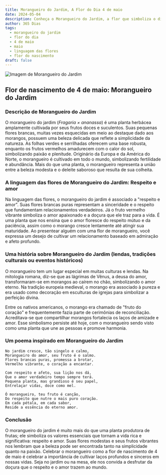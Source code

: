 ```yaml
---
title: Morangueiro do Jardim, A Flor do Dia 4 de maio
date: 2024-05-04
description: Conheça o Morangueiro do Jardim, a flor que simboliza o dia 4 de maio e seu significado 'Respeito e amor'. Explore a beleza e o simbolismo desta flor encantadora.
author: 365 Dias
tags:
  - morangueiro do jardim
  - flor do dia
  - 4 de maio
  - maio
  - linguagem das flores
  - flor do nascimento
draft: false
---
```


![Imagem de Morangueiro do Jardim](https://cdn.pixabay.com/photo/2016/06/20/00/40/strawberries-1467902_640.jpg#center)


## Flor de nascimento de 4 de maio: Morangueiro do Jardim

### Descrição de Morangueiro do Jardim

O morangueiro do jardim (_Fragaria × ananassa_) é uma planta herbácea amplamente cultivada por seus frutos doces e suculentos. Suas pequenas flores brancas, muitas vezes esquecidas em meio ao destaque dado aos morangos, possuem uma beleza delicada que reflete a simplicidade da natureza. As folhas verdes e serrilhadas oferecem uma base robusta, enquanto os frutos vermelhos amadurecem com o calor do sol, simbolizando paixão e plenitude. Originário da Europa e da América do Norte, o morangueiro é cultivado em todo o mundo, simbolizando fertilidade e abundância. Mais do que uma planta, o morangueiro representa a união entre a beleza modesta e o deleite saboroso que resulta de sua colheita.

### A linguagem das flores de Morangueiro do Jardim: Respeito e amor

Na linguagem das flores, o morangueiro do jardim é associado a "respeito e amor". Suas flores brancas puras representam a sinceridade e o respeito que fundamentam relacionamentos verdadeiros. Já o fruto vermelho vibrante simboliza o amor apaixonado e a doçura que ele traz para a vida. É uma planta que nos ensina que o amor floresce do respeito mútuo e da paciência, assim como o morango cresce lentamente até atingir sua maturidade. Ao presentear alguém com uma flor de morangueiro, você expressa um desejo de cultivar um relacionamento baseado em admiração e afeto profundo.

### Uma história sobre Morangueiro do Jardim (lendas, tradições culturais ou eventos históricos)

O morangueiro tem um lugar especial em muitas culturas e lendas. Na mitologia romana, diz-se que as lágrimas de Vênus, a deusa do amor, transformaram-se em morangos ao caírem no chão, simbolizando o amor eterno. Na tradição europeia medieval, o morango era associado à pureza e era usado como decoração em esculturas de igrejas para simbolizar a perfeição divina.

Entre os nativos americanos, o morango era chamado de "fruto do coração" e frequentemente fazia parte de cerimônias de reconciliação. Acreditava-se que compartilhar morangos fortalecia os laços de amizade e amor. Esse simbolismo persiste até hoje, com o morangueiro sendo visto como uma planta que une as pessoas e promove harmonia.

### Um poema inspirado em Morangueiro do Jardim

```
No jardim cresce, tão singelo e calmo,  
Morangueiro do amor, seu fruto é o salmo.  
Flores brancas puras, promessa a brotar,  
Vermelho vibrante, o coração a encantar.  

Com respeito e afeto, sua lição nos dá,  
Que o amor verdadeiro tempo sempre terá.  
Pequena planta, mas grandioso é seu papel,  
Entrelaçar vidas, doce como mel.  

Ó morangueiro, teu fruto é canção,  
Do respeito que nutre o mais puro coração.  
Em cada pétala, em cada sabor,  
Reside a essência do eterno amor.
```

### Conclusão

O morangueiro do jardim é muito mais do que uma planta produtora de frutas; ele simboliza os valores essenciais que tornam a vida rica e significativa: respeito e amor. Suas flores modestas e seus frutos vibrantes nos lembram que a beleza pode ser encontrada tanto na simplicidade quanto na paixão. Celebrar o morangueiro como a flor de nascimento de 4 de maio é celebrar a importância de cultivar laços profundos e sinceros em nossas vidas. Seja no jardim ou na mesa, ele nos convida a desfrutar da doçura que o respeito e o amor trazem ao mundo.
